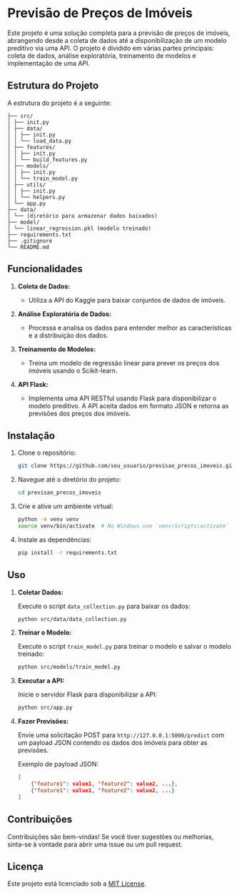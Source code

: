 # Previsão de Preços de Imóveis

Este projeto é uma solução completa para a previsão de preços de imóveis, abrangendo desde a coleta de dados até a disponibilização de um modelo preditivo via uma API. O projeto é dividido em várias partes principais: coleta de dados, análise exploratória, treinamento de modelos e implementação de uma API.

## Estrutura do Projeto

A estrutura do projeto é a seguinte:
```
├── src/
│ ├── init.py
│ ├── data/
│ │ ├── init.py
│ │ └── load_data.py
│ ├── features/
│ │ ├── init.py
│ │ └── build_features.py
│ ├── models/
│ │ ├── init.py
│ │ └── train_model.py
│ ├── utils/
│ │ ├── init.py
│ │ └── helpers.py
│ └── app.py
├── data/
│ └── (diretório para armazenar dados baixados)
├── model/
│ └── linear_regression.pkl (modelo treinado)
├── requirements.txt
├── .gitignore
└── README.md
```

## Funcionalidades

1. **Coleta de Dados:**
   - Utiliza a API do Kaggle para baixar conjuntos de dados de imóveis.

2. **Análise Exploratória de Dados:**
   - Processa e analisa os dados para entender melhor as características e a distribuição dos dados.

3. **Treinamento de Modelos:**
   - Treina um modelo de regressão linear para prever os preços dos imóveis usando o Scikit-learn.

4. **API Flask:**
   - Implementa uma API RESTful usando Flask para disponibilizar o modelo preditivo. A API aceita dados em formato JSON e retorna as previsões dos preços dos imóveis.

## Instalação

1. Clone o repositório:

    ```bash
    git clone https://github.com/seu_usuario/previsao_precos_imoveis.git
    ```

2. Navegue até o diretório do projeto:

    ```bash
    cd previsao_precos_imoveis
    ```

3. Crie e ative um ambiente virtual:

    ```bash
    python -m venv venv
    source venv/bin/activate  # No Windows use `venv\Scripts\activate`
    ```

4. Instale as dependências:

    ```bash
    pip install -r requirements.txt
    ```

## Uso

1. **Coletar Dados:**

    Execute o script `data_collection.py` para baixar os dados:

    ```bash
    python src/data/data_collection.py
    ```

2. **Treinar o Modelo:**

    Execute o script `train_model.py` para treinar o modelo e salvar o modelo treinado:

    ```bash
    python src/models/train_model.py
    ```

3. **Executar a API:**

    Inicie o servidor Flask para disponibilizar a API:

    ```bash
    python src/app.py
    ```

4. **Fazer Previsões:**

    Envie uma solicitação POST para `http://127.0.0.1:5000/predict` com um payload JSON contendo os dados dos imóveis para obter as previsões.

    Exemplo de payload JSON:

    ```json
    [
        {"feature1": value1, "feature2": value2, ...},
        {"feature1": value1, "feature2": value2, ...}
    ]
    ```

## Contribuições

Contribuições são bem-vindas! Se você tiver sugestões ou melhorias, sinta-se à vontade para abrir uma issue ou um pull request.

## Licença

Este projeto está licenciado sob a [MIT License](LICENSE).